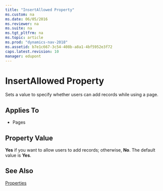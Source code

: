 ```yaml
---
title: "InsertAllowed Property"
ms.custom: na
ms.date: 06/05/2016
ms.reviewer: na
ms.suite: na
ms.tgt_pltfrm: na
ms.topic: article
ms.prod: "dynamics-nav-2018"
ms.assetid: b7e1c667-3c54-408b-a8a1-4bf5952e3f72
caps.latest.revision: 10
manager: edupont
---
```

# InsertAllowed Property
Sets a value to specify whether users can add records while using a page.  
  
## Applies To  
  
-   Pages  
  
## Property Value  
 **Yes** if you want to allow users to add records; otherwise, **No**. The default value is **Yes**.  
  
## See Also  
 [Properties](Properties.md)